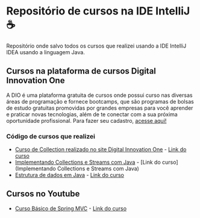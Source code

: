# Repositório de cursos na IDE IntelliJ ☕



Repositório onde salvo todos os cursos que realizei usando a IDE IntelliJ IDEA usando a linguagem Java.



## Cursos na plataforma de cursos Digital Innovation One



A DIO é uma plataforma gratuita de cursos onde possui curso nas diversas áreas de programação e fornece bootcamps, que são programas de bolsas de estudo gratuitas promovidas por grandes empresas para você aprender e praticar novas tecnologias, além de te conectar com a sua próxima oportunidade profissional. Para fazer seu cadastro,  [acesse aqui!](https://dio.me/sign-up?ref=D9XMSA48VZ)



### Código de cursos que realizei



* [Curso de Collection realizado no site Digital Innovation One](http://github.com) - [Link do curso](https://web.dio.me/course/trabalhando-com-collections-java/learning/a34f3db6-de2b-44fa-a059-6ae7785695cc/?back=/browse)
* [Implementando Collections e Streams com Java](https://web.dio.me/course/aprenda-collection-e-streams-na-linguagem-java/learning/f04db0ed-70d9-4f13-814c-6f3dfb13c088?back=/browse) - [Link do curso](Implementando Collections e Streams com Java)
* [Estrutura de dados em Java](#) - [Link do curso](https://web.dio.me/course/estrutura-de-dados-em-java/learning/f5a9837e-ec31-4bca-bc6f-338450c076f7/?back=/browse)



## Cursos no Youtube



* [Curso Básico de Spring MVC]() - [Link do curso](https://www.youtube.com/playlist?list=PL3ZslI15yo2ppY0GsRFDjRdHZAUuPnQ6M)

  





